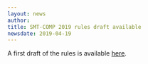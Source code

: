 ```yaml
---
layout: news
author:
title: SMT-COMP 2019 rules draft available
newsdate: 2019-04-19
---
```

A first draft of the rules is available
[here](/2019/rules19.pdf).
